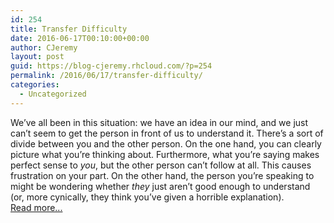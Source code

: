 ```yaml
---
id: 254
title: Transfer Difficulty
date: 2016-06-17T00:10:00+00:00
author: CJeremy
layout: post
guid: https://blog-cjeremy.rhcloud.com/?p=254
permalink: /2016/06/17/transfer-difficulty/
categories:
  - Uncategorized
---
```

We&#8217;ve all been in this situation: we have an idea in our mind, and we just can&#8217;t seem to get the person in front of us to understand it. There&#8217;s a sort of divide between you and the other person. On the one hand, you can clearly picture what you&#8217;re thinking about. Furthermore, what you&#8217;re saying makes perfect sense to _you_, but the other person can&#8217;t follow at all. This causes frustration on your part. On the other hand, the person you&#8217;re speaking to might be wondering whether _they_ just aren&#8217;t good enough to understand (or, more cynically, they think you&#8217;ve given a horrible explanation). <span class="post-teaser-more">&nbsp;<br /><a href="http://blog-cjeremy.rhcloud.com/2016/06/17/transfer-difficulty/" title="Permanent Link: Transfer Difficulty" rel="bookmark">Read more...</br></span></p>